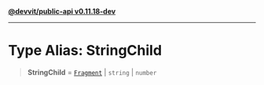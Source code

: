 [**@devvit/public-api v0.11.18-dev**](../../../../README.md)

---

# Type Alias: StringChild

> **StringChild** = [`Fragment`](Fragment.md) \| `string` \| `number`
